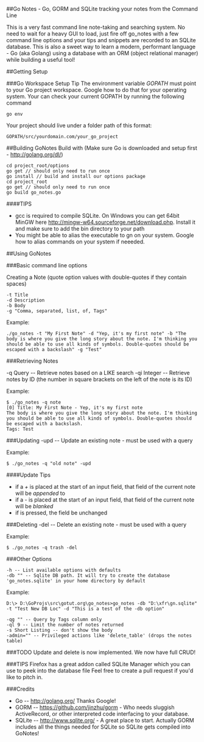 ##Go Notes - Go, GORM and SQLite tracking your notes from the Command Line

This is a very fast command line note-taking and searching system.
No need to wait for a heavy GUI to load, just fire off go_notes with a few command line options and your tips and snippets are recorded to an SQLite database. This is also a sweet way to learn a modern, performant language - Go (aka Golang) using a database with an ORM (object relational manager) while building a useful tool!

##Getting Setup

###Go Workspace Setup Tip
The environment variable *GOPATH* must point to your Go project workspace. Google how to do that for your operating system.
Your can check your current GOPATH by running the following command
```
go env
```

Your project should live under a folder path of this format:
```
GOPATH/src/yourdomain.com/your_go_project
```

##Building GoNotes
Build with (Make sure Go is downloaded and setup first - http://golang.org/dl/)

```
cd project_root/options
go get // should only need to run once
go install // build and install our options package
cd project_root
go get // should only need to run once
go build go_notes.go
```

####TIPS
* gcc is required to compile SQLite. On Windows you can get 64bit MinGW here http://mingw-w64.sourceforge.net/download.php. Install it and make sure to add the bin directory to your path
* You might be able to alias the executable to gn on your system. Google how to alias commands on your system if neeeded.

##Using GoNotes

###Basic command line options

Creating a Note (quote option values with double-quotes if they contain spaces)

    -t Title
    -d Description
    -b Body
    -g "Comma, separated, list, of, Tags"

Example:
```
./go_notes -t "My First Note" -d "Yep, it's my first note" -b "The body is where you give the long story about the note. I'm thinking you should be able to use all kinds of symbols. Double-quotes should be escaped with a backslash" -g "Test"
```

###Retrieving Notes

-q Query -- Retrieve notes based on a LIKE search
-qi Integer -- Retrieve notes by ID (the number in square brackets on the left of the note is its ID)

Example:

```
$ ./go_notes -q note
[0] Title: My First Note - Yep, it's my first note
The body is where you give the long story about the note. I'm thinking you should be able to use all kinds of symbols. Double-quotes should be escaped with a backslash.
Tags: Test
```

###Updating
-upd -- Update an existing note - must be used with a query

Example:

```
$ ./go_notes -q "old note" -upd
```
####Update Tips
* if a *+* is placed at the start of an input field, that field of the current note will be *appended* to
* if a *-* is placed at the start of an input field, that field of the current note will be *blanked*
* if <ENTER> is pressed, the field be unchanged

###Deleting
-del -- Delete an existing note - must be used with a query

Example:

```
$ ./go_notes -q trash -del
```

###Other Options
    
    -h -- List available options with defaults
    -db "" -- Sqlite DB path. It will try to create the database 'go_notes.sqlite' in your home directory by default

Example:

```
D:\> D:\GoProjs\src\gotut.org\go_notes>go_notes -db "D:\xfr\gn.sqlite" -t "Test New DB Loc" -d "This is a test of the -db option"
```
    -qg "" -- Query by Tags column only
    -ql 9 -- Limit the number of notes returned
    -s Short Listing -- don't show the body
    -admin="" -- Privileged actions like 'delete_table' (drops the notes table)
###TODO
Update and delete is now implemented. We now have full CRUD!

###TIPS
Firefox has a great addon called SQLite Manager which you can use to peek into the database file
Feel free to create a pull request if you'd like to pitch in.

###Credits
- Go -- http://golang.org/  Thanks Google!
- GORM -- https://github.com/jinzhu/gorm  - Who needs sluggish ActiveRecord, or other interpreted code interfacing to your database.
- SQLite -- http://www.sqlite.org/ - A great place to start. Actually GORM includes all the things needed for SQLite so SQLite gets compiled into GoNotes!
